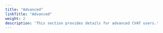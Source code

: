 ```yaml
---
title: "Advanced"
linkTitle: "Advanced"
weight: 2
description: 'This section provides details for advanced CVAT users.'
---
```



